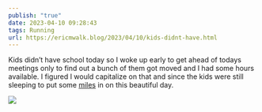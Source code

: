 ```yaml
---
publish: "true"
date: 2023-04-10 09:28:43
tags: Running
url: https://ericmwalk.blog/2023/04/10/kids-didnt-have.html
---
```


Kids didn’t have school today so I woke up early to get ahead of todays meetings only to find out a bunch of them got moved and I had some hours available. I figured I would capitalize on that and since the kids were still sleeping to put some [miles](http://www.strava.com/activities/8866134452) in on this beautiful day.

![](https://ericmwalk.blog/uploads/2023/6a070ade66.jpg)
